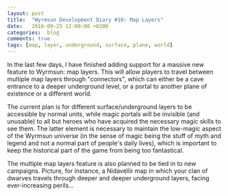 ```yaml
---
layout: post
title:  "Wyrmsun Development Diary #10: Map Layers"
date:   2016-09-25 12:00:00 +0200
categories:  blog
comments: true
tags: [map, layer, underground, surface, plane, world]
---
```

In the last few days, I have finished adding support for a massive new feature to Wyrmsun: map layers. This will allow players to travel between multiple map layers through "connectors", which can either be a cave entrance to a deeper underground level, or a portal to another plane of existence or a different world.

The current plan is for different surface/underground layers to be accessible by normal units, while magic portals will be invisible (and unusable) to all but heroes who have acquired the necessary magic skills to see them. The latter element is necessary to maintain the low-magic aspect of the Wyrmsun universe (in the sense of magic being the stuff of myth and legend and not a normal part of people's daily lives), which is important to keep the historical part of the game from being too fantastical.

The multiple map layers feature is also planned to be tied in to new campaigns. Picture, for instance, a Nidavellir map in which your clan of dwarves travels through deeper and deeper underground layers, facing ever-increasing perils...